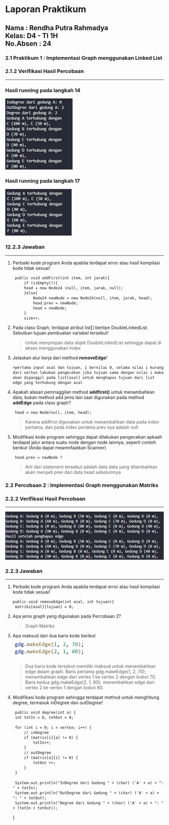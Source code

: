 # Laporan Praktikum
**Nama : Rendha Putra Rahmadya** <br>
**Kelas: D4 - TI 1H**<br>
**No.Absen : 24**
---


### 2.1 Praktikum 1 : Implementasi Graph menggunakan Linked List

### 2.1.2 Verifikasi Hasil Percobaan
---
### Hasil running pada langkah 14  
<img src="Gambar\Verif1.png">  

### Hasil running pada langkah 17
<img src="Gambar\Verif2.png">  

### 12.2.3 Jawaban
---

1. Perbaiki kode program Anda apabila terdapat error atau hasil kompilasi kode tidak sesuai!

        public void addFirst(int item, int jarak){
            if (isEmpty()){
            head = new Node24 (null, item, jarak, null);
            }else{
                Node24 newNode = new Node24(null, item, jarak, head);
                head.prev = newNode;
                head = newNode;
            }
            size++;


2. Pada class Graph, terdapat atribut list[] bertipe DoubleLinkedList. Sebutkan tujuan pembuatan variabel tersebut! 

    >Untuk menyimpan data objek DoubleLinkedList sehingga dapat di akses menggunakan index

3. Jelaskan alur kerja dari method __removeEdge__! 

       >pertama input asal dan tujuan, i bernilai 0, selama nilai i kurang dari vertex lakukan pengecekan jika tujuan sama dengan nilai i maka akan dipanggil pada list[asal] untuk menghapus tujuan dari list edge yang terhubung dengan asal

4. Apakah alasan pemnaggilan method __addfirst()__ untuk menambahkan data, bukan method add jenis lain saat digunakan pada method __addEdge__ pada class graph?

        head = new Node(null, item, head);

    >Karena addfirst digunakan untuk menambahkan data pada index pertama, dan pada index pertama prev nya adalah null

5. Modifikasi kode program sehingga dapat dilakukan pengecekan apkaah terdapat jalur antara suatu node dengan node lainnya, seperti contoh berikut (Anda dapat meamnfaatkan Scanner)

        head.prev = newNode ?

    >Arti dari statement tersebut adalah data data yang ditambahkan akan menjadi prev dari data head sebelumnya 


### 2.2 Percobaan 2 : Implementasi Graph menggunakan Matriks  

### 2.2.2 Verifikasi Hasil Percobaan
---

<img src="Gambar\Verif3.png"> 

### 2.2.3 Jawaban 
---

1. Perbaiki kode program Anda apabila terdapat error atau hasil kompilasi kode tidak sesuai! 

       public void removeEdge(int asal, int tujuan){
        matriks[asal][tujuan] = 0;
    
2. Apa jenis graph yang digunakan pada Percobaan 2? 

    >Graph Matriks

3. Apa maksud dari dua baris kode berikut ![alt text](image.png)

     >Dua baris kode tersebut memiliki maksud untuk menambahkan edge dalam graph. Baris pertama gdg.makeEdge(1, 2, 70); menambahkan edge dari vertex 1 ke vertex 2 dengan bobot 70. Baris kedua gdg.makeEdge(2, 1, 80); menambahkan edge dari vertex 2 ke vertex 1 dengan bobot 80.

4. Modifikasi kode program sehingga terdapat method untuk menghitung degree, termasuk 
inDegree dan outDegree! 

        public void degree(int a) {
        int totIn = 0, totOut = 0;
        
        for (int i = 0; i < vertex; i++) {
            // inDegree
            if (matrix[i][a] != 0) {
                totIn++;
            }
            // outDegree
            if (matrix[a][i] != 0) {
                totOut ++;
            }
        }

        System.out.println("InDegree dari Gedung " + (char) ('A' + a) + ": " + totIn);
        System.out.println("OutDegree dari Gedung " + (char) ('A' + a) + ": " + totOut);
        System.out.println("Degree dari Gedung " + (char) ('A' + a) + ": " + (totIn + totOut));
    }



